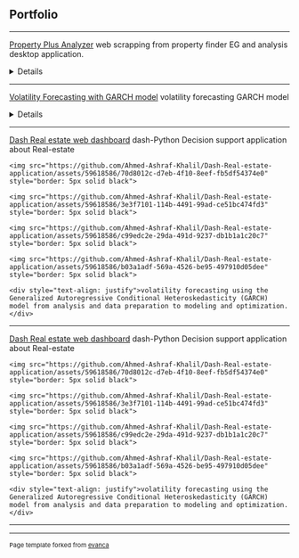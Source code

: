 ## Portfolio

---

[Property Plus Analyzer](https://github.com/Ahmed-Ashraf-Khalil/Property-Plus-Analyzer)
web scrapping from property finder EG and analysis desktop application.

<details>

    <div style="text-align: justify">main page</div>
    
    <img src="https://github.com/Ahmed-Ashraf-Khalil/Property-Plus-Analyzer/assets/59618586/f34d71dd-53bf-4242-bd58-851d1a2883c1" style="border: 5px solid black">

    <div style="text-align: justify">report page</div>
    
    <img src="https://github.com/Ahmed-Ashraf-Khalil/Property-Plus-Analyzer/assets/59618586/69f8d483-1bdf-4190-a312-7ca5c88e4a79" style="border: 5px solid black">

    <div style="text-align: justify">Reports</div>

    <img src="https://github.com/Ahmed-Ashraf-Khalil/Property-Plus-Analyzer/assets/59618586/46a955d1-accb-45a9-b0b0-2e9599b73521" style="border: 5px solid black">
  
    <div style="text-align: justify">Desktop Application to collect and analyse web scrapped data from Property Finder EG and create pdf report of rent, buy and commertial properties with defining number of pages and a click of a button using selinum, Sqlite, seaborn, matplotlib, pandas, PyQt5.</div>
    
</details>

---
[Volatility Forecasting with GARCH model](https://github.com/Ahmed-Ashraf-Khalil/Data-Science-Projects/tree/master/Volatility%20analysis%20and%20forecasting)
volatility forecasting GARCH model
<details>
    
    <img src="https://github.com/Ahmed-Ashraf-Khalil/ahmedashrafkhalil.github.io/assets/59618586/b6ba126c-6c8a-4b04-a0fb-749c87f31f94" style="border: 5px solid black">
    
    <img src="https://github.com/Ahmed-Ashraf-Khalil/ahmedashrafkhalil.github.io/assets/59618586/4a4b21df-9e40-4ece-81ee-ab50072a3fe4" style="border: 5px solid black">

    <img src="https://github.com/Ahmed-Ashraf-Khalil/ahmedashrafkhalil.github.io/assets/59618586/57f101e3-b6c3-4a20-80f5-2c5220b6bbed" style="border: 5px solid black">

    <img src="https://github.com/Ahmed-Ashraf-Khalil/ahmedashrafkhalil.github.io/assets/59618586/c8ec56d3-919a-4d73-94e7-b99fc9c2b7de" style="border: 5px solid black">

    <img src="https://github.com/Ahmed-Ashraf-Khalil/ahmedashrafkhalil.github.io/assets/59618586/48aa7ef8-732e-47bc-b864-519c885e3b9d" style="border: 5px solid black">

    <img src="https://github.com/Ahmed-Ashraf-Khalil/ahmedashrafkhalil.github.io/assets/59618586/16e8d9bc-4319-4c43-8727-8606d803c961" style="border: 5px solid black">

    <img src="https://github.com/Ahmed-Ashraf-Khalil/ahmedashrafkhalil.github.io/assets/59618586/48ea14d2-d04c-41b7-993e-4fcc79795507" style="border: 5px solid black">

    <div style="text-align: justify">volatility forecasting using the Generalized Autoregressive Conditional Heteroskedasticity (GARCH) model from analysis and data preparation to modeling and optimization.</div>
    
</details>

---
[Dash Real estate web dashboard](https://github.com/Ahmed-Ashraf-Khalil/Data-Science-Projects/tree/master/Real-estate-web-dashboard)
dash-Python Decision support application about Real-estate

    <img src="https://github.com/Ahmed-Ashraf-Khalil/Dash-Real-estate-application/assets/59618586/70d8012c-d7eb-4f10-8eef-fb5df54374e0" style="border: 5px solid black">
    
    <img src="https://github.com/Ahmed-Ashraf-Khalil/Dash-Real-estate-application/assets/59618586/3e3f7101-114b-4491-99ad-ce51bc474fd3" style="border: 5px solid black">

    <img src="https://github.com/Ahmed-Ashraf-Khalil/Dash-Real-estate-application/assets/59618586/c99edc2e-29da-491d-9237-db1b1a1c20c7" style="border: 5px solid black">

    <img src="https://github.com/Ahmed-Ashraf-Khalil/Dash-Real-estate-application/assets/59618586/b03a1adf-569a-4526-be95-497910d05dee" style="border: 5px solid black">

    <div style="text-align: justify">volatility forecasting using the Generalized Autoregressive Conditional Heteroskedasticity (GARCH) model from analysis and data preparation to modeling and optimization.</div>
    
</details>

---
[Dash Real estate web dashboard](https://github.com/Ahmed-Ashraf-Khalil/Data-Science-Projects/tree/master/Real-estate-web-dashboard)
dash-Python Decision support application about Real-estate

    <img src="https://github.com/Ahmed-Ashraf-Khalil/Dash-Real-estate-application/assets/59618586/70d8012c-d7eb-4f10-8eef-fb5df54374e0" style="border: 5px solid black">
    
    <img src="https://github.com/Ahmed-Ashraf-Khalil/Dash-Real-estate-application/assets/59618586/3e3f7101-114b-4491-99ad-ce51bc474fd3" style="border: 5px solid black">

    <img src="https://github.com/Ahmed-Ashraf-Khalil/Dash-Real-estate-application/assets/59618586/c99edc2e-29da-491d-9237-db1b1a1c20c7" style="border: 5px solid black">

    <img src="https://github.com/Ahmed-Ashraf-Khalil/Dash-Real-estate-application/assets/59618586/b03a1adf-569a-4526-be95-497910d05dee" style="border: 5px solid black">

    <div style="text-align: justify">volatility forecasting using the Generalized Autoregressive Conditional Heteroskedasticity (GARCH) model from analysis and data preparation to modeling and optimization.</div>
    
</details>

---




---
<p style="font-size:11px">Page template forked from <a href="https://github.com/evanca/quick-portfolio">evanca</a></p>
<!-- Remove above link if you don't want to attibute -->
